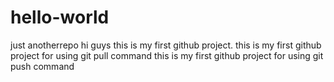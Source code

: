 # hello-world
just anotherrepo
hi guys
        this is my first github project.
        this is my first github project for using git pull command
	this is my first github project for using git push command
